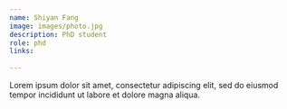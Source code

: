 ```yaml
---
name: Shiyan Fang
image: images/photo.jpg
description: PhD student
role: phd
links:
  
---
```


Lorem ipsum dolor sit amet, consectetur adipiscing elit, sed do eiusmod tempor incididunt ut labore et dolore magna aliqua.
